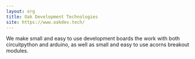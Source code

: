 ```yaml
---
layout: org
title: Oak Development Technologies
site: https://www.oakdev.tech/
---
```

We make small and easy to use development boards the work with both circuitpython and arduino, as well as small and easy to use acorns breakout modules.
